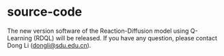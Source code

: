 # source-code
The new version software of the Reaction-Diffusion model using Q-Learning (RDQL) will be released. If you have any question, please contact Dong Li (dongli@sdu.edu.cn).
